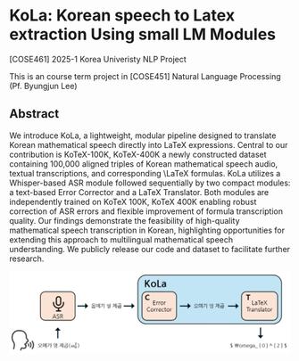 # KoLa: Korean speech to Latex extraction Using small LM Modules

[COSE461] 2025-1 Korea Univeristy NLP Project

This is an course term project in [COSE451] Natural Language Processing (Pf. Byungjun Lee)

## Abstract
We introduce KoLa, a lightweight, modular pipeline designed to translate Korean mathematical speech directly into LaTeX expressions. Central to our contribution is KoTeX-100K, KoTeX-400K a newly constructed dataset containing 100,000 aligned triples of Korean mathematical speech audio, textual transcriptions, and corresponding \LaTeX formulas. KoLa utilizes a Whisper-based ASR module followed sequentially by two compact modules: a text-based Error Corrector and a LaTeX Translator. Both modules are independently trained on KoTeX 100K, KoTeX 400K enabling robust correction of ASR errors and flexible improvement of formula transcription quality. Our findings demonstrate the feasibility of high-quality mathematical speech transcription in Korean, highlighting opportunities for extending this approach to multilingual mathematical speech understanding. We publicly release our code and dataset to facilitate further research.

![KoLa Model Architecture](src/model_fig.jpg)
